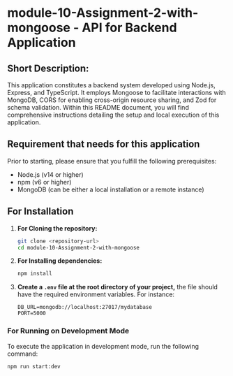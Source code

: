 # module-10-Assignment-2-with-mongoose - API for Backend Application

## Short Description:

This application constitutes a backend system developed using Node.js, Express, and TypeScript. It employs Mongoose to facilitate interactions with MongoDB, CORS for enabling cross-origin resource sharing, and Zod for schema validation. Within this README document, you will find comprehensive instructions detailing the setup and local execution of this application.

## Requirement that needs for this application

Prior to starting, please ensure that you fulfill the following prerequisites:

- Node.js (v14 or higher)
- npm (v6 or higher)
- MongoDB (can be either a local installation or a remote instance)

## For Installation

1. **For Cloning the repository:**

   ```bash
   git clone <repository-url>
   cd module-10-Assignment-2-with-mongoose
   ```

2. **For Installing dependencies:**

   ```bash
   npm install
   ```

3. **Create a `.env` file at the root directory of your project,**
   the file should have the required environment variables. For instance:

   ```env
   DB_URL=mongodb://localhost:27017/mydatabase
   PORT=5000
   ```

### For Running on Development Mode

To execute the application in development mode, run the following command:

```bash
npm run start:dev
```

